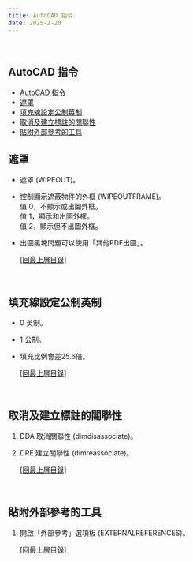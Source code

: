 ```yaml
---
title: AutoCAD 指令
date: 2025-2-20
---
```

<br />

## AutoCAD 指令
- [AutoCAD 指令](#autocad-指令)
- [遮罩](#遮罩)
- [填充線設定公制英制](#填充線設定公制英制)
- [取消及建立標註的關聯性](#取消及建立標註的關聯性)
- [貼附外部參考的工具](#貼附外部參考的工具)

## 遮罩
* 遮罩 (WIPEOUT)。
* 控制顯示遮蔽物件的外框 (WIPEOUTFRAME)。   
  值 0，不顯示或出圖外框。  
  值 1，顯示和出圖外框。  
  值 2，顯示但不出圖外框。  
* 出圖黑塊問題可以使用「其他PDF出圖」。

   [[回最上層目錄]](#top)
<br />

## 填充線設定公制英制
* 0 英制。
* 1 公制。
* 填充比例會差25.6倍。

    [[回最上層目錄]](#top)
<br />

## 取消及建立標註的關聯性
1. DDA 取消關聯性 (dimdisassociate)。
2. DRE 建立關聯性 (dimreassociate)。

   [[回最上層目錄]](#top)
<br />

## 貼附外部參考的工具
1. 開啟「外部參考」選項板 (EXTERNALREFERENCES)。

   [[回最上層目錄]](#top)
<br /> 
